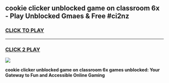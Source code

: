 
## cookie clicker unblocked game on classroom 6x - Play Unblocked Gmaes & Free #ci2nz
<h3>
<a href="https://news.freeplayer.one?title=cookie_clicker_unblocked_game_on_classroom_6x&ref=03M">CLICK TO PLAY</a></h3>
<hr>

<h3>
<a href="https://news.freeplayer.one?title=cookie_clicker_unblocked_game_on_classroom_6x&ref=03M">CLICK 2 PLAY</a>
  
</h3>

<a href="https://news.freeplayer.one?title=cookie_clicker_unblocked_game_on_classroom_6x&ref=03M"><img src="https://clearcache.store/games.png"></a>


**cookie clicker unblocked game on classroom 6x games unblocked: Your Gateway to Fun and Accessible Online Gaming**
